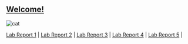 ## [Welcome!](https://www.youtube.com/watch?v=dQw4w9WgXcQ)
![cat](https://i.imgflip.com/461vha.png)

[Lab Report 1](lab-report-1-week-2.html) |
[Lab Report 2](lab-report-2-week-4.html) |
[Lab Report 3](lab-report-3-week-6.html) |
[Lab Report 4](lab-report-4-week-8.html) |
[Lab Report 5](lab-report-5-week-10.html) |
